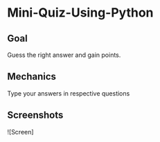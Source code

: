 # Mini-Quiz-Using-Python

## Goal 

Guess the right answer and gain points. 

## Mechanics

Type your answers in respective questions

## Screenshots

![Screen]
